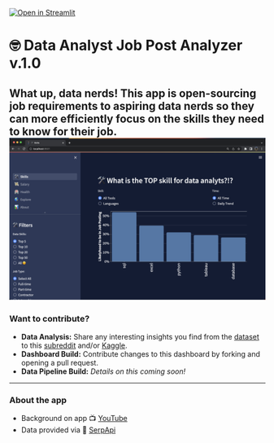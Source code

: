 [![Open in Streamlit](https://static.streamlit.io/badges/streamlit_badge_black_white.svg)](https://jobdata.streamlit.app/)
# 🤓 Data Analyst Job Post Analyzer v.1.0  
What up, data nerds! This app is open-sourcing job requirements to aspiring data nerds so they can more efficiently focus on the skills they need to know for their job. 
![dashboard](/images/dashboard.png)
---
### Want to contribute?  
- **Data Analysis:** Share any interesting insights you find from the [dataset](https://www.kaggle.com/datasets/lukebarousse/data-analyst-job-postings-google-search) to this [subreddit](https://www.reddit.com/r/DataNerd/) and/or [Kaggle](https://www.kaggle.com/code/lukebarousse/eda-of-job-posting-data).  
- **Dashboard Build:** Contribute changes to this dashboard by forking and opening a pull request.
- **Data Pipeline Build:** *Details on this coming soon!* 
---
### About the app
- Background on app 📺 [YouTube](https://www.youtube.com/lukebarousse)
- Data provided via 🤖 [SerpApi](https://serpapi.com/)
